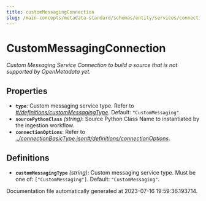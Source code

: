 ```yaml
---
title: customMessagingConnection
slug: /main-concepts/metadata-standard/schemas/entity/services/connections/messaging/custommessagingconnection
---
```


# CustomMessagingConnection

*Custom Messaging Service Connection to build a source that is not supported by OpenMetadata yet.*

## Properties

- **`type`**: Custom messaging service type. Refer to *[#/definitions/customMessagingType](#definitions/customMessagingType)*. Default: `"CustomMessaging"`.
- **`sourcePythonClass`** *(string)*: Source Python Class Name to instantiated by the ingestion workflow.
- **`connectionOptions`**: Refer to *[../connectionBasicType.json#/definitions/connectionOptions](#/connectionBasicType.json#/definitions/connectionOptions)*.
## Definitions

- <a id="definitions/customMessagingType"></a>**`customMessagingType`** *(string)*: Custom messaging service type. Must be one of: `["CustomMessaging"]`. Default: `"CustomMessaging"`.


Documentation file automatically generated at 2023-07-16 19:59:36.193714.
